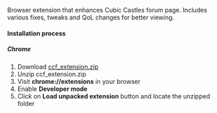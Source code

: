 Browser extension that enhances Cubic Castles forum page. Includes various fixes, tweaks and QoL changes for better viewing.



#### Installation process

##### Chrome
1. Download [ccf_extension.zip](https://github.com/ccrecipes/cc-forums-browser-extension/blob/master/ccf_extension.zip?raw=true)
2. Unzip ccf_extension.zip
3. Visit **chrome://extensions** in your browser
4. Enable **Developer mode**
5. Click on **Load unpacked extension** button and locate the unzipped folder
